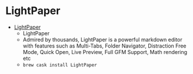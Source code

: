 # LightPaper
- [LightPaper](https://getlightpaper.com/)
  -  LightPaper
  - Admired by thousands, LightPaper is a powerful markdown editor with features such as Multi-Tabs, Folder Navigator, Distraction Free Mode, Quick Open, Live Preview, Full GFM Support, Math rendering etc
  - `brew cask install LightPaper`
